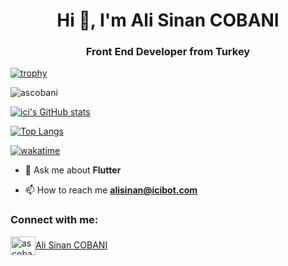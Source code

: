 
<h1 align="center">Hi 👋, I'm Ali Sinan COBANI</h1>
<h3 align="center">Front End Developer from Turkey</h3>

[![trophy](https://github-profile-trophy.vercel.app/?username=ascobani&theme=nord&title=Commit,Repositories,Joined2020)](https://github.com/ryo-ma/github-profile-trophy)

<p align="left"> <img src="https://komarev.com/ghpvc/?username=ascobani&label=Profile%20views&color=0e75b6&style=flat" alt="ascobani" /> </p>

[![ici's GitHub stats](https://github-readme-stats.vercel.app/api?username=ascobani&count_private=true&show_icons=true&theme=dark)](https://github.com/ascobani/github-readme-stats)

[![Top Langs](https://github-readme-stats.vercel.app/api/top-langs/?username=ascobani&layout=compact&count_private=true)](https://github.com/ascobani/github-readme-stats)


[![wakatime](https://wakatime.com/badge/user/af48ec34-25cb-416e-9992-dc1cddcb3100.svg)](https://wakatime.com/@af48ec34-25cb-416e-9992-dc1cddcb3100)

- 💬 Ask me about **Flutter**

- 📫 How to reach me **alisinan@icibot.com**

<h3 align="left">Connect with me:</h3>
<p align="left">
<a href="https://www.linkedin.com/in/alisinancobani/" target="blank"><img align="center" src="https://raw.githubusercontent.com/rahuldkjain/github-profile-readme-generator/master/src/images/icons/Social/linked-in-alt.svg" alt="ascobani" height="30" width="40" />Ali Sinan COBANI</a>
</p>

